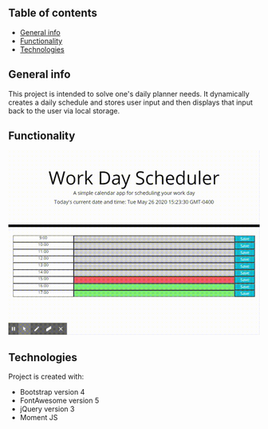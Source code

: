 ## Table of contents

- [General info](#general-info)
- [Functionality](#functionality)
- [Technologies](#technologies)

## General info

This project is intended to solve one's daily planner needs. It dynamically creates a daily schedule and stores user input and then displays that input back to the user via local storage.

## Functionality

![Demonstration of working application](./images/scheduler.gif)

## Technologies

Project is created with:

- Bootstrap version 4
- FontAwesome version 5
- jQuery version 3
- Moment JS
